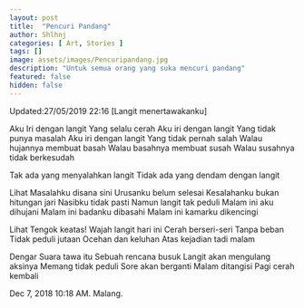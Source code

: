 ```yaml
---
layout: post
title:  "Pencuri Pandang"
author: Shlhnj
categories: [ Art, Stories ]
tags: []
image: assets/images/Pencuripandang.jpg
description: "Untuk semua orang yang suka mencuri pandang"
featured: false
hidden: false
---
```


Updated:27/05/2019 22:16
[Langit menertawakanku]

Aku Iri dengan langit
Yang selalu cerah
Aku iri dengan langit
Yang tidak punya masalah
Aku iri dengan langit
Yang tidak pernah salah
Walau hujannya membuat basah
Walau basahnya membuat susah
Walau susahnya tidak berkesudah

Tak ada yang menyalahkan langit
Tidak ada yang dendam dengan langit

Lihat
Masalahku disana sini
Urusanku belum selesai
Kesalahanku bukan hitungan jari
Nasibku tidak pasti
Namun langit tak peduli
Malam ini aku dihujani
Malam ini badanku dibasahi
Malam ini kamarku dikencingi

Lihat
Tengok keatas!
Wajah langit hari ini
Cerah berseri-seri
Tanpa beban
Tidak peduli jutaan
Ocehan dan keluhan
Atas kejadian tadi malam

Dengar
Suara tawa itu
Sebuah rencana busuk
Langit akan mengulang aksinya
Memang tidak peduli
Sore akan berganti
Malam ditangisi
Pagi cerah kembali



Dec 7, 2018 10:18 AM. Malang.
